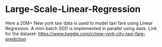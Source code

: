 # Large-Scale-Linear-Regression
Here a 20M+ New york taxi data is used to model taxi fare using Linear Regression. A mini-batch SGD is implemented in parallel using dask.
Link for the dataset: https://www.kaggle.com/c/new-york-city-taxi-fare-prediction

